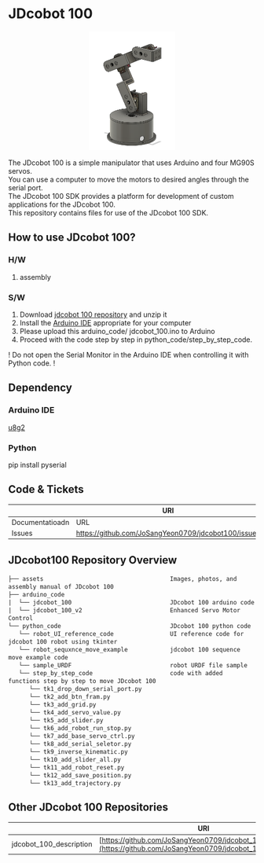 # JDcobot 100
<p align="center">
    <img src="assets/jdcobot100.png" style="align:centre" width="35%">
</p>

The JDcobot 100 is a simple manipulator that uses Arduino and four MG90S servos.  
You can use a computer to move the motors to desired angles through the serial port.  
The JDcobot 100 SDK provides a platform for development of custom applications for the JDcobot 100.  
This repository contains files for use of the JDcobot 100 SDK.



## How to use JDcobot 100?

### H/W
1. assembly
   
### S/W
1. Download [jdcobot 100 repository](https://github.com/JoSangYeon0709/jdcobot100/archive/refs/heads/main.zip) and unzip it
2. Install the <a href="https://www.arduino.cc/en/software" target="_blank">Arduino IDE</a> appropriate for your computer
3. Please upload this arduino_code/ jdcobot_100.ino to Arduino
4. Proceed with the code step by step in python_code/step_by_step_code.
   
! Do not open the Serial Monitor in the Arduino IDE when controlling it with Python code. !

## Dependency
### Arduino IDE
[u8g2](https://github.com/olikraus/u8g2)

### Python
pip install pyserial

## Code & Tickets
||URI|
|-----------------|-----------------------------------------------------------------------------------------|
| Documentatioadn | URL                                                                                     |
| Issues          | https://github.com/JoSangYeon0709/jdcobot100/issues |


## JDcobot100 Repository Overview
```
├── assets                                    Images, photos, and assembly manual of JDcobot 100
├── arduino_code                              
|  └── jdcobot_100                            JDcobot 100 arduino code
|  └── jdcobot_100_v2                         Enhanced Servo Motor Control
└── python_code                               JDcobot 100 python code
   └── robot_UI_reference_code                UI reference code for jdcobot 100 robot using tkinter
   └── robot_sequxnce_move_example            jdcobot 100 sequence move example code
   └── sample_URDF                            robot URDF file sample
   └── step_by_step_code                      code with added functions step by step to move JDcobot 100
      └── tk1_drop_down_serial_port.py
      └── tk2_add_btn_fram.py
      └── tk3_add_grid.py
      └── tk4_add_servo_value.py
      └── tk5_add_slider.py
      └── tk6_add_robot_run_stop.py
      └── tk7_add_base_servo_ctrl.py
      └── tk8_add_serial_seletor.py
      └── tk9_inverse_kinematic.py
      └── tk10_add_slider_all.py
      └── tk11_add_robot_reset.py
      └── tk12_add_save_position.py
      └── tk13_add_trajectory.py
```



## Other JDcobot 100 Repositories
|                         |URI                                                                                      |
|-------------------------|-----------------------------------------------------------------------------------------|
| jdcobot_100_description | [https://github.com/JoSangYeon0709/jdcobot_100_description](https://github.com/JoSangYeon0709/jdcobot_100_description) |
